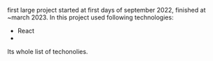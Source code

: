 first large project started at first days of september 2022, finished at ~march 2023. In this project used following technologies:

* React
*

Its whole list of techonolies.
